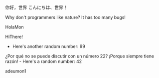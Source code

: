 你好，世界
こんにちは、世界！

Why don't programmers like nature? It has too many bugs!

HolaMon

HiThere!

- Here's another random number: 99

¿Por qué no se puede discutir con un número 22? ¡Porque siempre tiene razón! - Here's a random number: 42

adeumon1
